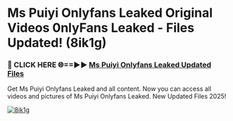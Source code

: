 # Ms Puiyi Onlyfans Leaked Original Videos 0nlyFans Leaked - Files Updated! (8ik1g)

<h3>🔴 CLICK HERE 🌐==►► <a href="https://tinyurl.com/brd5kh86" rel="nofollow">Ms Puiyi Onlyfans Leaked Updated Files</a></h3>

Get Ms Puiyi Onlyfans Leaked and all content. Now you can access all videos and pictures of Ms Puiyi Onlyfans Leaked. New Updated Files 2025!

[![8ik1g](https://i.imgur.com/K7sEzmb.gif)](https://tinyurl.com/brd5kh86)
